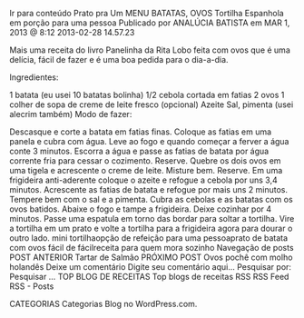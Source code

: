 Ir para conteúdo
Prato pra Um
MENU
BATATAS, OVOS
Tortilha Espanhola em porção para uma pessoa
Publicado por ANALÚCIA BATISTA em MAR 1, 2013 @ 8:12
2013-02-28 14.57.23

Mais uma receita do livro Panelinha da Rita Lobo feita com ovos que é uma delícia, fácil de fazer e é uma boa pedida para o dia-a-dia.

Ingredientes:

1 batata (eu usei 10 batatas bolinha)
1/2 cebola cortada em fatias
2 ovos
1 colher de sopa de creme de leite fresco (opcional)
Azeite
Sal, pimenta (usei alecrim também)
Modo de fazer:

Descasque e corte a batata em fatias finas. Coloque as fatias em uma panela e cubra com água. Leve ao fogo e quando começar a ferver a água conte 3 minutos. Escorra a água e passe as fatias de batata por água corrente fria para cessar o cozimento. Reserve.
Quebre os dois ovos em uma tigela e acrescente o creme de leite. Misture bem. Reserve.
Em uma frigideira anti-aderente coloque o azeite e refogue  a cebola por uns 3,4 minutos. Acrescente as fatias de batata e refogue por mais uns 2 minutos. Tempere bem com o sal e a pimenta.
Cubra as cebolas e as batatas com os ovos batidos. Abaixe o fogo e tampe a frigideira. Deixe cozinhar por 4 minutos.
Passe uma espatula em torno das bordar para soltar a tortilha. Vire a tortilha em um prato e volte a tortilha para a frigideira agora para dourar o outro lado.
mini tortilhaopção de refeição para uma pessoaprato de batata com ovos fácil de fácilreceita para quem mora sozinho
Navegação de posts
POST ANTERIOR
Tartar de Salmão
PRÓXIMO POST
Ovos pochê com molho holandês
Deixe um comentário
Digite seu comentário aqui...
Pesquisar por:
Pesquisar …
TOP BLOG DE RECEITAS
Top blogs de receitas
RSS
RSS Feed RSS - Posts

CATEGORIAS
Categorias
Blog no WordPress.com.
